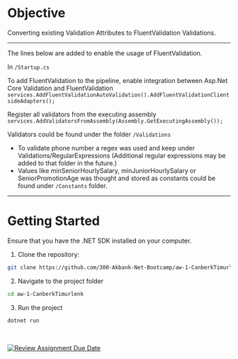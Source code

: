 # Objective

Converting existing Validation Attributes to FluentValidation Validations.

<hr>

The lines below are added to enable the usage of FluentValidation.

In `/Startup.cs`


To add FluentValidation to the pipeline, enable integration between Asp.Net Core Validation and FluentValidation
`services.AddFluentValidationAutoValidation().AddFluentValidationClientsideAdapters();`

Register all validators from the executing assembly<br>
`services.AddValidatorsFromAssembly(Assembly.GetExecutingAssembly());`

Validators could be found under the folder `/Validations`

* To validate phone number a regex was used and keep under Validations/RegularExpressions (Additional regular expressions may be added to that folder in the future.)
* Values like minSeniorHourlySalary, minJuniorHourlySalary or SeniorPromotionAge was thought and stored as constants could be found under `/Constants` folder.

<hr>


# Getting Started

Ensure that you have the .NET SDK installed on your computer.

1. Clone the repository:

```bash
git clone https://github.com/300-Akbank-Net-Bootcamp/aw-1-CanberkTimurlenk.git
```
2. Navigate to the project folder
```bash
cd aw-1-CanberkTimurlenk
```
3. Run the project
```bash
dotnet run
```

<br>

[![Review Assignment Due Date](https://classroom.github.com/assets/deadline-readme-button-24ddc0f5d75046c5622901739e7c5dd533143b0c8e959d652212380cedb1ea36.svg)](https://classroom.github.com/a/WZaiE2zH)
